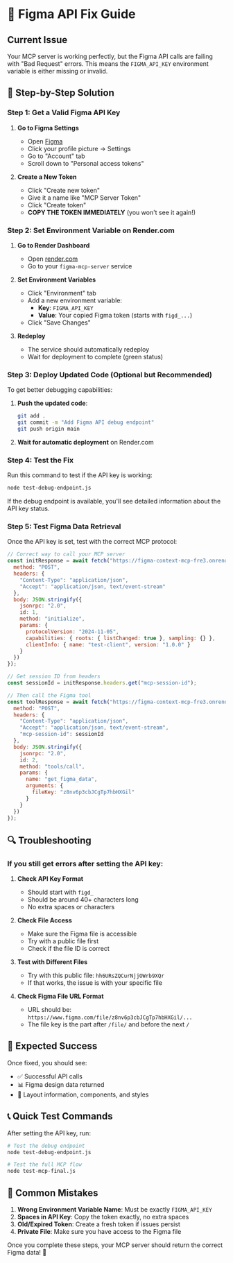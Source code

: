 # 🔧 Figma API Fix Guide

## Current Issue
Your MCP server is working perfectly, but the Figma API calls are failing with "Bad Request" errors. This means the `FIGMA_API_KEY` environment variable is either missing or invalid.

## 🚀 Step-by-Step Solution

### Step 1: Get a Valid Figma API Key

1. **Go to Figma Settings**
   - Open [Figma](https://figma.com)
   - Click your profile picture → Settings
   - Go to "Account" tab
   - Scroll down to "Personal access tokens"

2. **Create a New Token**
   - Click "Create new token"
   - Give it a name like "MCP Server Token"
   - Click "Create token"
   - **COPY THE TOKEN IMMEDIATELY** (you won't see it again!)

### Step 2: Set Environment Variable on Render.com

1. **Go to Render Dashboard**
   - Open [render.com](https://render.com)
   - Go to your `figma-mcp-server` service

2. **Set Environment Variables**
   - Click "Environment" tab
   - Add a new environment variable:
     - **Key**: `FIGMA_API_KEY`
     - **Value**: Your copied Figma token (starts with `figd_...`)
   - Click "Save Changes"

3. **Redeploy**
   - The service should automatically redeploy
   - Wait for deployment to complete (green status)

### Step 3: Deploy Updated Code (Optional but Recommended)

To get better debugging capabilities:

1. **Push the updated code**:
   ```bash
   git add .
   git commit -m "Add Figma API debug endpoint"
   git push origin main
   ```

2. **Wait for automatic deployment** on Render.com

### Step 4: Test the Fix

Run this command to test if the API key is working:

```bash
node test-debug-endpoint.js
```

If the debug endpoint is available, you'll see detailed information about the API key status.

### Step 5: Test Figma Data Retrieval

Once the API key is set, test with the correct MCP protocol:

```javascript
// Correct way to call your MCP server
const initResponse = await fetch("https://figma-context-mcp-fre3.onrender.com/mcp", {
  method: "POST",
  headers: { 
    "Content-Type": "application/json",
    "Accept": "application/json, text/event-stream"
  },
  body: JSON.stringify({
    jsonrpc: "2.0",
    id: 1,
    method: "initialize",
    params: {
      protocolVersion: "2024-11-05",
      capabilities: { roots: { listChanged: true }, sampling: {} },
      clientInfo: { name: "test-client", version: "1.0.0" }
    }
  })
});

// Get session ID from headers
const sessionId = initResponse.headers.get("mcp-session-id");

// Then call the Figma tool
const toolResponse = await fetch("https://figma-context-mcp-fre3.onrender.com/mcp", {
  method: "POST",
  headers: { 
    "Content-Type": "application/json",
    "Accept": "application/json, text/event-stream",
    "mcp-session-id": sessionId
  },
  body: JSON.stringify({
    jsonrpc: "2.0",
    id: 2,
    method: "tools/call",
    params: {
      name: "get_figma_data",
      arguments: {
        fileKey: "z8nv6p3cbJCgTp7hbHXGil"
      }
    }
  })
});
```

## 🔍 Troubleshooting

### If you still get errors after setting the API key:

1. **Check API Key Format**
   - Should start with `figd_`
   - Should be around 40+ characters long
   - No extra spaces or characters

2. **Check File Access**
   - Make sure the Figma file is accessible
   - Try with a public file first
   - Check if the file ID is correct

3. **Test with Different Files**
   - Try with this public file: `hh6URsZQCurNjjOWrb9XQr`
   - If that works, the issue is with your specific file

4. **Check Figma File URL Format**
   - URL should be: `https://www.figma.com/file/z8nv6p3cbJCgTp7hbHXGil/...`
   - The file key is the part after `/file/` and before the next `/`

## 🎯 Expected Success

Once fixed, you should see:
- ✅ Successful API calls
- 📊 Figma design data returned
- 🎨 Layout information, components, and styles

## 📞 Quick Test Commands

After setting the API key, run:

```bash
# Test the debug endpoint
node test-debug-endpoint.js

# Test the full MCP flow
node test-mcp-final.js
```

## 🚨 Common Mistakes

1. **Wrong Environment Variable Name**: Must be exactly `FIGMA_API_KEY`
2. **Spaces in API Key**: Copy the token exactly, no extra spaces
3. **Old/Expired Token**: Create a fresh token if issues persist
4. **Private File**: Make sure you have access to the Figma file

Once you complete these steps, your MCP server should return the correct Figma data! 🎉 